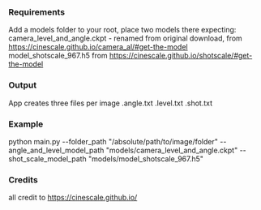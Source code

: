 ### Requirements
Add a models folder to your root, place two models there
expecting:
camera_level_and_angle.ckpt - renamed from original download, from https://cinescale.github.io/camera_al/#get-the-model
model_shotscale_967.h5 from https://cinescale.github.io/shotscale/#get-the-model

### Output
App creates three files per image
.angle.txt
.level.txt
.shot.txt

### Example

python main.py --folder_path "/absolute/path/to/image/folder" --angle_and_level_model_path "models/camera_level_and_angle.ckpt" --shot_scale_model_path "models/model_shotscale_967.h5"

### Credits
all credit to https://cinescale.github.io/